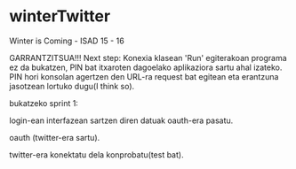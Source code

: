 # winterTwitter
Winter is Coming - ISAD 15 - 16

GARRANTZITSUA!!!  Next step:
Konexia klasean 'Run' egiterakoan programa ez da bukatzen,
PIN bat itxaroten dagoelako aplikaziora sartu ahal izateko.
PIN hori konsolan agertzen den URL-ra request bat egitean
eta erantzuna jasotzean lortuko dugu(I think so).

bukatzeko sprint 1:

login-ean interfazean sartzen diren datuak oauth-era pasatu.

oauth (twitter-era sartu).

twitter-era konektatu dela konprobatu(test bat).
